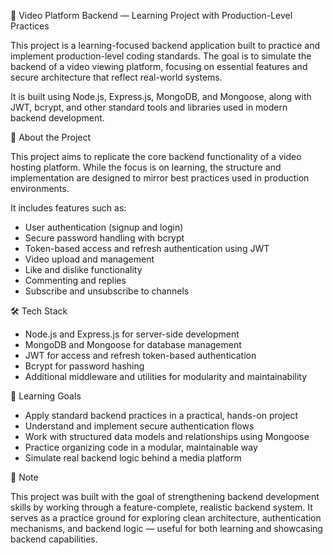 🎯 Video Platform Backend — Learning Project with Production-Level Practices

This project is a learning-focused backend application built to practice and implement production-level coding standards. The goal is to simulate the backend of a video viewing platform, focusing on essential features and secure architecture that reflect real-world systems.

It is built using Node.js, Express.js, MongoDB, and Mongoose, along with JWT, bcrypt, and other standard tools and libraries used in modern backend development.

📌 About the Project

This project aims to replicate the core backend functionality of a video hosting platform. While the focus is on learning, the structure and implementation are designed to mirror best practices used in production environments.

It includes features such as:
- User authentication (signup and login)
- Secure password handling with bcrypt
- Token-based access and refresh authentication using JWT
- Video upload and management
- Like and dislike functionality
- Commenting and replies
- Subscribe and unsubscribe to channels

🛠️ Tech Stack

- Node.js and Express.js for server-side development
- MongoDB and Mongoose for database management
- JWT for access and refresh token-based authentication
- Bcrypt for password hashing
- Additional middleware and utilities for modularity and maintainability

🎯 Learning Goals

- Apply standard backend practices in a practical, hands-on project
- Understand and implement secure authentication flows
- Work with structured data models and relationships using Mongoose
- Practice organizing code in a modular, maintainable way
- Simulate real backend logic behind a media platform

🙌 Note

This project was built with the goal of strengthening backend development skills by working through a feature-complete, realistic backend system. It serves as a practice ground for exploring clean architecture, authentication mechanisms, and backend logic — useful for both learning and showcasing backend capabilities.
